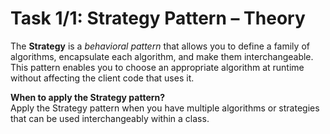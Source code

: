 # Task 1/1: Strategy Pattern – Theory

The **Strategy** is a _behavioral pattern_ that allows you to define a family of algorithms,
encapsulate each algorithm, and make them interchangeable.
This pattern enables you to choose an appropriate algorithm at runtime without affecting the client code that uses it.

**When to apply the Strategy pattern?** \
Apply the Strategy pattern when you have multiple algorithms or strategies that can be used interchangeably within a class.

